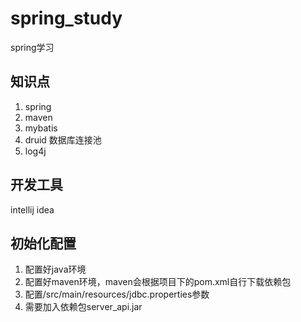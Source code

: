 # spring_study
spring学习

## 知识点
1. spring
2. maven
3. mybatis
4. druid 数据库连接池
5. log4j

  
## 开发工具
  intellij idea
## 初始化配置
1. 配置好java环境
2. 配置好maven环境，maven会根据项目下的pom.xml自行下载依赖包
3. 配置/src/main/resources/jdbc.properties参数
4. 需要加入依赖包server_api.jar
